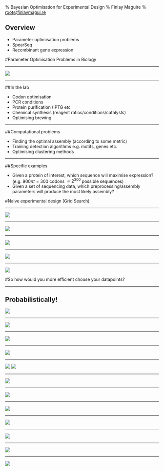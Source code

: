 % Bayesian Optimisation for Experimental Design
% Finlay Maguire 
% root@finlaymagui.re

## Overview

- Parameter optimisation problems
- SpearSeq
- Recombinant gene expression

#Parameter Optimisation Problems in Biology

----

![](../assets/presentation/bayesopt/experiment_bbox.png)

----

##In the lab

- Codon optimisation
- PCR conditions
- Protein purification (IPTG etc
- Chemical synthesis (reagent ratios/conditions/catalysts)
- Optimising brewing

----

##Computational problems

- Finding the optimal assembly (according to some metric)
- Training detection algorithms e.g. motifs, genes etc.
- Optimising clustering methods 

----

##Specific examples

- Given a protein of interest, which sequence will maximise expression? (e.g. $900nt = 300$ codons $\approx 2^{300}$ possible sequences)
- Given a set of sequencing data, which preprocessing/assembly parameters will produce the most likely assembly? 


#Naive experimental design (Grid Search)

----


![](../assets/presentation/bayesopt/target_function.png)

----

![](../assets/presentation/bayesopt/naive_experiment0.png)

----

![](../assets/presentation/bayesopt/naive_experiment1.png)

----

![](../assets/presentation/bayesopt/naive_experiment2.png)

----

![](../assets/presentation/bayesopt/naive_experiment3.png)


#So how would you more efficient choose your datapoints?

---- 

## Probabilistically!

![](../assets/presentation/bayesopt/GP_draws.png)

----

![](../assets/presentation/bayesopt/initial_random.png)

----

![](../assets/presentation/bayesopt/acquisiton_function.png)

----

![](../assets/presentation/bayesopt/acquistion_function2.png)

----

![](../assets/presentation/bayesopt/initial_random.png)
![](../assets/presentation/bayesopt/acquistion_function.png)

----

![](../assets/presentation/bayesopt/opt_step1.png)

----

![](../assets/presentation/bayesopt/opt_step2.png)

----
![](../assets/presentation/bayesopt/opt_step3.png)

----
![](../assets/presentation/bayesopt/opt_step4.png)

----
![](../assets/presentation/bayesopt/opt_step5.png)

----

![](../assets/presentation/bayesopt/opts_step6.png)

----

![](../assets/presentation/bayesopt/opt_step7.png)



